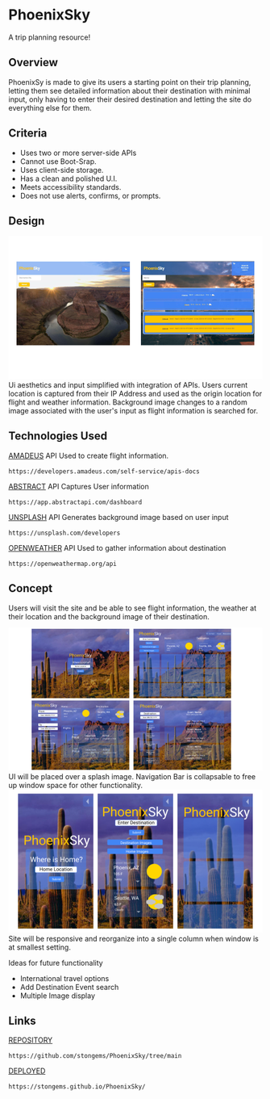 # PhoenixSky
A trip planning resource!


## Overview
PhoenixSy is made to give its users a starting point on their trip planning, letting them see detailed information about their destination with minimal input, only having to enter their desired destination and letting the site do everything else for them.


## Criteria
* Uses two or more server-side APIs
* Cannot use Boot-Srap.
* Uses client-side storage.
* Has a clean and polished U.I.
* Meets accessibility standards.
* Does not use alerts, confirms, or prompts.


## Design
![image](./assets/img/done.png)
Ui aesthetics and input simplified with integration of APIs. Users current location is captured from their IP Address and used as the origin location for flight and weather information. Background image changes to a random image associated with the user's input as flight information is searched for.


## Technologies Used
[AMADEUS](https://developers.amadeus.com/self-service/apis-docs)
API Used to create flight information.
```
https://developers.amadeus.com/self-service/apis-docs
```

[ABSTRACT](https://app.abstractapi.com/dashboard)
API Captures User information
```
https://app.abstractapi.com/dashboard
```

[UNSPLASH](https://unsplash.com/developers)
API Generates background image based on user input
```
https://unsplash.com/developers
```

[OPENWEATHER](https://openweathermap.org/api)
API Used to gather information about destination
```
https://openweathermap.org/api
```

## Concept
Users will visit the site and be able to see flight information, the weather at their location and the background image of their destination.


![image](./assets/img/PhoenixSunFront.png)
UI will be placed over a splash image. Navigation Bar is collapsable to free up window space for other functionality.
![image](./assets/img/PhoenixSunSmall.png)
Site will be responsive and reorganize into a single column when window is at smallest setting.

Ideas for future functionality
* International travel options
* Add Destination Event search
* Multiple Image display


## Links
[REPOSITORY](https://github.com/stongems/PhoenixSky/tree/main)
```
https://github.com/stongems/PhoenixSky/tree/main
```

[DEPLOYED](https://stongems.github.io/PhoenixSky/)
```
https://stongems.github.io/PhoenixSky/
```
